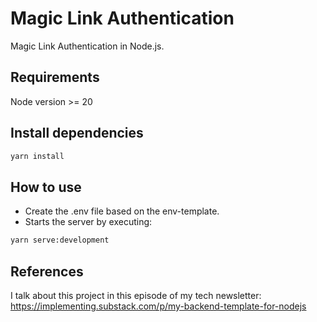 # Magic Link Authentication

Magic Link Authentication in Node.js.

## Requirements

Node version >= 20

## Install dependencies

```sh
yarn install
```

## How to use

- Create the .env file based on the env-template.
- Starts the server by executing:
```sh
yarn serve:development
```

## References
I talk about this project in this episode of my tech newsletter:
https://implementing.substack.com/p/my-backend-template-for-nodejs
